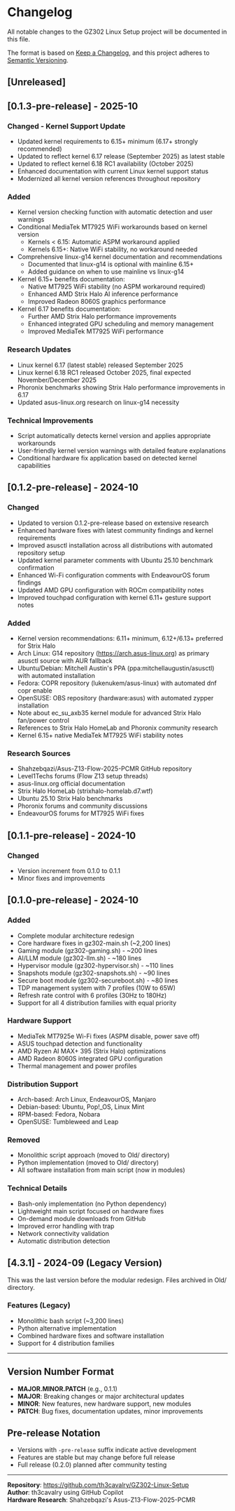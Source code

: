# Changelog

All notable changes to the GZ302 Linux Setup project will be documented in this file.

The format is based on [Keep a Changelog](https://keepachangelog.com/en/1.0.0/),
and this project adheres to [Semantic Versioning](https://semver.org/spec/v2.0.0.html).

## [Unreleased]

## [0.1.3-pre-release] - 2025-10

### Changed - Kernel Support Update
- Updated kernel requirements to 6.15+ minimum (6.17+ strongly recommended)
- Updated to reflect kernel 6.17 release (September 2025) as latest stable
- Updated to reflect kernel 6.18 RC1 availability (October 2025)
- Enhanced documentation with current Linux kernel support status
- Modernized all kernel version references throughout repository

### Added
- Kernel version checking function with automatic detection and user warnings
- Conditional MediaTek MT7925 WiFi workarounds based on kernel version
  - Kernels < 6.15: Automatic ASPM workaround applied
  - Kernels 6.15+: Native WiFi stability, no workaround needed
- Comprehensive linux-g14 kernel documentation and recommendations
  - Documented that linux-g14 is optional with mainline 6.15+
  - Added guidance on when to use mainline vs linux-g14
- Kernel 6.15+ benefits documentation:
  - Native MT7925 WiFi stability (no ASPM workaround required)
  - Enhanced AMD Strix Halo AI inference performance
  - Improved Radeon 8060S graphics performance
- Kernel 6.17 benefits documentation:
  - Further AMD Strix Halo performance improvements
  - Enhanced integrated GPU scheduling and memory management
  - Improved MediaTek MT7925 WiFi performance

### Research Updates
- Linux kernel 6.17 (latest stable) released September 2025
- Linux kernel 6.18 RC1 released October 2025, final expected November/December 2025
- Phoronix benchmarks showing Strix Halo performance improvements in 6.17
- Updated asus-linux.org research on linux-g14 necessity

### Technical Improvements
- Script automatically detects kernel version and applies appropriate workarounds
- User-friendly kernel version warnings with detailed feature explanations
- Conditional hardware fix application based on detected kernel capabilities

## [0.1.2-pre-release] - 2024-10

### Changed
- Updated to version 0.1.2-pre-release based on extensive research
- Enhanced hardware fixes with latest community findings and kernel requirements
- Improved asusctl installation across all distributions with automated repository setup
- Updated kernel parameter comments with Ubuntu 25.10 benchmark confirmation
- Enhanced Wi-Fi configuration comments with EndeavourOS forum findings
- Updated AMD GPU configuration with ROCm compatibility notes
- Improved touchpad configuration with kernel 6.11+ gesture support notes

### Added
- Kernel version recommendations: 6.11+ minimum, 6.12+/6.13+ preferred for Strix Halo
- Arch Linux: G14 repository (https://arch.asus-linux.org) as primary asusctl source with AUR fallback
- Ubuntu/Debian: Mitchell Austin's PPA (ppa:mitchellaugustin/asusctl) with automated installation
- Fedora: COPR repository (lukenukem/asus-linux) with automated dnf copr enable
- OpenSUSE: OBS repository (hardware:asus) with automated zypper installation
- Note about ec_su_axb35 kernel module for advanced Strix Halo fan/power control
- References to Strix Halo HomeLab and Phoronix community research
- Kernel 6.15+ native MediaTek MT7925 WiFi stability notes

### Research Sources
- Shahzebqazi/Asus-Z13-Flow-2025-PCMR GitHub repository
- Level1Techs forums (Flow Z13 setup threads)
- asus-linux.org official documentation
- Strix Halo HomeLab (strixhalo-homelab.d7.wtf)
- Ubuntu 25.10 Strix Halo benchmarks
- Phoronix forums and community discussions
- EndeavourOS forums for MT7925 WiFi fixes

## [0.1.1-pre-release] - 2024-10

### Changed
- Version increment from 0.1.0 to 0.1.1
- Minor fixes and improvements

## [0.1.0-pre-release] - 2024-10

### Added
- Complete modular architecture redesign
- Core hardware fixes in gz302-main.sh (~2,200 lines)
- Gaming module (gz302-gaming.sh) - ~200 lines
- AI/LLM module (gz302-llm.sh) - ~180 lines  
- Hypervisor module (gz302-hypervisor.sh) - ~110 lines
- Snapshots module (gz302-snapshots.sh) - ~90 lines
- Secure boot module (gz302-secureboot.sh) - ~80 lines
- TDP management system with 7 profiles (10W to 65W)
- Refresh rate control with 6 profiles (30Hz to 180Hz)
- Support for all 4 distribution families with equal priority

### Hardware Support
- MediaTek MT7925e Wi-Fi fixes (ASPM disable, power save off)
- ASUS touchpad detection and functionality
- AMD Ryzen AI MAX+ 395 (Strix Halo) optimizations
- AMD Radeon 8060S integrated GPU configuration
- Thermal management and power profiles

### Distribution Support
- Arch-based: Arch Linux, EndeavourOS, Manjaro
- Debian-based: Ubuntu, Pop!_OS, Linux Mint
- RPM-based: Fedora, Nobara
- OpenSUSE: Tumbleweed and Leap

### Removed
- Monolithic script approach (moved to Old/ directory)
- Python implementation (moved to Old/ directory)
- All software installation from main script (now in modules)

### Technical Details
- Bash-only implementation (no Python dependency)
- Lightweight main script focused on hardware fixes
- On-demand module downloads from GitHub
- Improved error handling with trap
- Network connectivity validation
- Automatic distribution detection

## [4.3.1] - 2024-09 (Legacy Version)

This was the last version before the modular redesign. Files archived in Old/ directory.

### Features (Legacy)
- Monolithic bash script (~3,200 lines)
- Python alternative implementation
- Combined hardware fixes and software installation
- Support for 4 distribution families

---

## Version Number Format

- **MAJOR.MINOR.PATCH** (e.g., 0.1.1)
- **MAJOR**: Breaking changes or major architectural updates
- **MINOR**: New features, new hardware support, new modules
- **PATCH**: Bug fixes, documentation updates, minor improvements

## Pre-release Notation

- Versions with `-pre-release` suffix indicate active development
- Features are stable but may change before full release
- Full release (0.2.0) planned after community testing

---

**Repository**: https://github.com/th3cavalry/GZ302-Linux-Setup  
**Author**: th3cavalry using GitHub Copilot  
**Hardware Research**: Shahzebqazi's Asus-Z13-Flow-2025-PCMR
